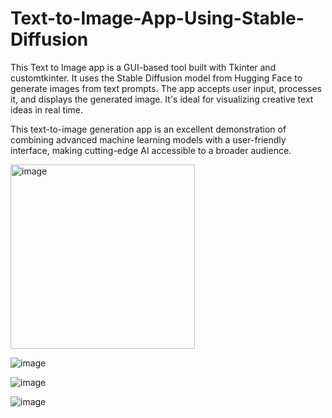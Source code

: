 # Text-to-Image-App-Using-Stable-Diffusion
This Text to Image app is a GUI-based tool built with Tkinter and customtkinter. It uses the Stable Diffusion model from Hugging Face to generate images from text prompts. The app accepts user input, processes it, and displays the generated image. It's ideal for visualizing creative text ideas in real time.

This text-to-image generation app is an excellent demonstration of combining advanced machine learning models with a user-friendly interface, making cutting-edge AI accessible to a broader audience.

<img width="295" alt="image" src="https://github.com/user-attachments/assets/e69ec430-4342-4b11-92a8-77fa63e14596">

![image](https://github.com/user-attachments/assets/aca0750e-108f-42e6-948b-9b7923723348)


![image](https://github.com/user-attachments/assets/487e2112-c37d-41da-aa55-c40b1989075e)

![image](https://github.com/user-attachments/assets/57420334-86ba-4751-b8ba-90cfc1cf0315)
